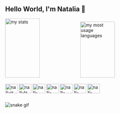 ## Hello World, I'm Natalia 🦋
<div>
<img alt="my stats" height="190em" width="47%" src="https://github-readme-stats-22an.vercel.app/api?username=nataliavieirab&show_icons=true&hide=issues,contribs&theme=neon"/>
<img alt="my most usage languages" height="180em" width="47%" src="https://github-readme-stats.vercel.app/api/top-langs/?username=nataliavieirab&layout=compact&theme=neon"/>
  
</div>

<div style="display: inline_block"><br>
  <img align="center" alt="nati-js" height="30" width="40" src="https://cdn.jsdelivr.net/gh/devicons/devicon@latest/icons/javascript/javascript-original.svg">
  <img align="center" alt="nati-ts" height="30" width="40" src="https://cdn.jsdelivr.net/gh/devicons/devicon@latest/icons/typescript/typescript-original.svg">
  <img align="center" alt="nati-html" height="30" width="40" src="https://cdn.jsdelivr.net/gh/devicons/devicon@latest/icons/html5/html5-original.svg">
  <img align="center" alt="nati-css" height="30" width="40" src="https://cdn.jsdelivr.net/gh/devicons/devicon@latest/icons/css3/css3-original.svg">
  <img align="center" alt="nati-nest" height="30" width="40" src="https://cdn.jsdelivr.net/gh/devicons/devicon@latest/icons/nestjs/nestjs-original.svg">
  <img align="center" alt="nati-prisma" height="30" width="40" src="https://cdn.jsdelivr.net/gh/devicons/devicon@latest/icons/prisma/prisma-original.svg">
  <img align="center" alt="nati-docker" height="30" width="40" src="https://cdn.jsdelivr.net/gh/devicons/devicon@latest/icons/docker/docker-original.svg">
</div>

##

![snake gif](https://github.com/nataliavieirab/nataliavieirab/blob/output/github-contribution-grid-snake.svg)

